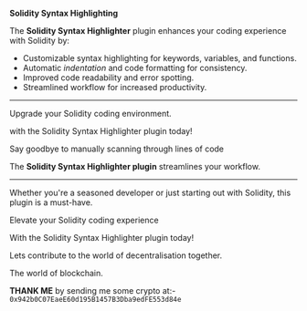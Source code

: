 ****Solidity Syntax Highlighting****

The **Solidity Syntax Highlighter** plugin enhances your coding experience with Solidity by:
* Customizable syntax highlighting for keywords, variables, and functions.
* Automatic *indentation* and code formatting for consistency.
* Improved code readability and error spotting.
* Streamlined workflow for increased productivity.

---

Upgrade your Solidity coding environment.

with the Solidity Syntax Highlighter plugin today!

Say goodbye to manually scanning through lines of code 

The **Solidity Syntax Highlighter plugin** streamlines your workflow.

___

Whether you're a seasoned developer or just starting out with Solidity, this plugin is a must-have.

Elevate your Solidity coding experience

With the Solidity Syntax Highlighter plugin today!

Lets contribute to the world of decentralisation together.

The world of blockchain.

__**THANK ME**__ by sending me some crypto at:-
`0x942b0C07EaeE60d195B1457B3Dba9edFE553d84e`
